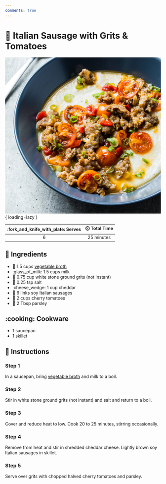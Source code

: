 ```yaml
---
comments: true
---
```

# :stew: Italian Sausage with Grits & Tomatoes

![Italian Sausage with Grits & Tomatoes](../assets/images/italian-sausage-with-grits-&-tomatoes.jpg){ loading=lazy }

| :fork_and_knife_with_plate: Serves | :timer_clock: Total Time |
|:----------------------------------:|:-----------------------: |
| 6 | 25 minutes |

## :salt: Ingredients

- :stew: 1.5 cups [vegetable broth][1]
- :glass_of_milk: 1.5 cups milk
- :sponge: 0.75 cup white stone ground grits (not instant)
- :salt: 0.25 tsp salt
- :cheese_wedge: 1 cup cheddar
- :hotdog: 6 links soy Italian sausages
- :tomato: 2 cups cherry tomatoes
- :herb: 2 Tbsp parsley

## :cooking: Cookware

- 1 saucepan
- 1 skillet

## :pencil: Instructions

### Step 1

In a saucepan, bring [vegetable broth][1] and milk to a boil.

### Step 2

Stir in white stone ground grits (not instant) and salt and return to a boil.

### Step 3

Cover and reduce heat to low. Cook 20 to 25 minutes, stirring occasionally.

### Step 4

Remove from heat and stir in shredded cheddar cheese. Lightly brown soy Italian sausages in skillet.

### Step 5

Serve over grits with chopped halved cherry tomatoes and parsley.

[1]: <../ingredients/vegetable-broth.md>
